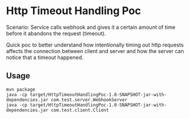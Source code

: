 # Http Timeout Handling Poc

Scenario: Service calls webhook and gives it a certain amount of time before it abandons the request (timeout).

Quick poc to better understand how intentionally timing out http requests affects the connection between client and server and how the server can notice that a timeout happened.

## Usage
```
mvn package
java -cp target/HttpTimeoutHandlingPoc-1.0-SNAPSHOT-jar-with-dependencies.jar com.test.server.WebhookServer
java -cp target/HttpTimeoutHandlingPoc-1.0-SNAPSHOT-jar-with-dependencies.jar com.test.client.Client
```
